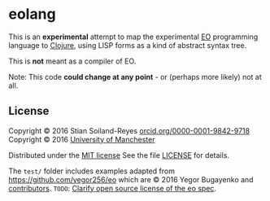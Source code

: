 # eolang

This is an **experimental** attempt to map the
experimental [EO](https://github.com/yegor256/eo) programming
language to [Clojure](http://clojure.org/), using LISP forms
as a kind of abstract syntax tree.  

This is **not** meant as a compiler of EO.

Note: This code **could change at any point** - or (perhaps more likely)
not at all.

## License

Copyright © 2016 Stian Soiland-Reyes [orcid.org/0000-0001-9842-9718](http://orcid.org/0000-0001-9842-9718/)
Copyright © 2016 [University of Manchester](http://www.esciencelab.org.uk/)

Distributed under the [MIT license](https://opensource.org/licenses/MIT)
See the file [LICENSE](LICENSE) for details.

The `test/` folder includes examples adapted from https://github.com/yegor256/eo
which are © 2016 Yegor Bugayenko and
[contributors](https://github.com/yegor256/eo/graphs/contributors).
`TODO`: [Clarify open source license of the eo spec](https://github.com/yegor256/eo/issues/64).
